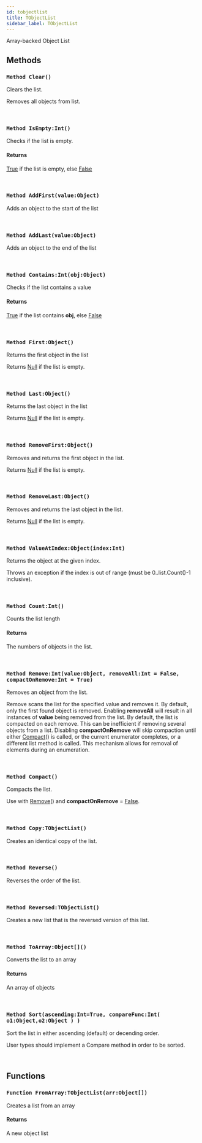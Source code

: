 ```yaml
---
id: tobjectlist
title: TObjectList
sidebar_label: TObjectList
---
```


Array-backed Object List


## Methods

### `Method Clear()`

Clears the list.

Removes all objects from list.


<br/>

### `Method IsEmpty:Int()`

Checks if the list is empty.

#### Returns
[True](../../../brl/brl.blitz/#true) if the list is empty, else [False](../../../brl/brl.blitz/#false)


<br/>

### `Method AddFirst(value:Object)`

Adds an object to the start of the list

<br/>

### `Method AddLast(value:Object)`

Adds an object to the end of the list

<br/>

### `Method Contains:Int(obj:Object)`

Checks if the list contains a value

#### Returns
[True](../../../brl/brl.blitz/#true) if the list contains <b>obj</b>, else [False](../../../brl/brl.blitz/#false)


<br/>

### `Method First:Object()`

Returns the first object in the list

Returns [Null](../../../brl/brl.blitz/#null) if the list is empty.


<br/>

### `Method Last:Object()`

Returns the last object in the list

Returns [Null](../../../brl/brl.blitz/#null) if the list is empty.


<br/>

### `Method RemoveFirst:Object()`

Removes and returns the first object in the list.

Returns [Null](../../../brl/brl.blitz/#null) if the list is empty.


<br/>

### `Method RemoveLast:Object()`

Removes and returns the last object in the list.

Returns [Null](../../../brl/brl.blitz/#null) if the list is empty.


<br/>

### `Method ValueAtIndex:Object(index:Int)`

Returns the object at the given index.

Throws an exception if the index is out of range (must be 0..list.Count()-1 inclusive).


<br/>

### `Method Count:Int()`

Counts the list length

#### Returns
The numbers of objects in the list.


<br/>

### `Method Remove:Int(value:Object, removeAll:Int = False, compactOnRemove:Int = True)`

Removes an object from the list.

Remove scans the list for the specified value and removes it.
By default, only the first found object is removed.	Enabling <b>removeAll</b> will result in all instances of <b>value</b> being removed from the list.
By default, the list is compacted on each remove. This can be inefficient if removing several objects from a list. Disabling <b>compactOnRemove</b>
will skip compaction until either [Compact](../../../brl/brl.objectlist/tobjectlist/#method-compact)() is called, or the current enumerator completes, or a different list method is called.
This mechanism allows for removal of elements during an enumeration.


<br/>

### `Method Compact()`

Compacts the list.

Use with [Remove](../../../brl/brl.objectlist/tobjectlist/#method-removeintvalueobject-removeallint-false-compactonremoveint-true)() and <b>compactOnRemove</b> = [False](../../../brl/brl.blitz/#false).


<br/>

### `Method Copy:TObjectList()`

Creates an identical copy of the list.

<br/>

### `Method Reverse()`

Reverses the order of the list.

<br/>

### `Method Reversed:TObjectList()`

Creates a new list that is the reversed version of this list.

<br/>

### `Method ToArray:Object[]()`

Converts the list to an array

#### Returns
An array of objects


<br/>

### `Method Sort(ascending:Int=True, compareFunc:Int( o1:Object,o2:Object ) )`

Sort the list in either ascending (default) or decending order.

User types should implement a Compare method in order to be sorted.


<br/>

## Functions

### `Function FromArray:TObjectList(arr:Object[])`

Creates a list from an array

#### Returns
A new object list


<br/>

